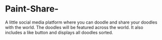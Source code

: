 # Paint-Share-
A little social media platform where you can doodle and share your doodles with the world. The doodles will be featured across the world.  It also includes a like button and displays all doodles sorted.
